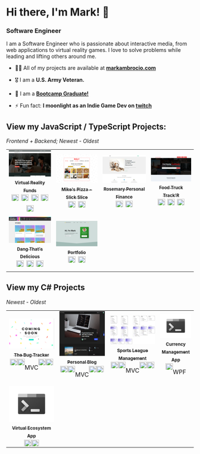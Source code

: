 # Hi there, I'm Mark! 👋

### Software Engineer

I am a Software Engineer who is passionate about interactive media, from web applications to virtual reality games. I love to solve problems while leading and lifting others around me.

- 👨‍💻 All of my projects are available at [**markambrocio.com**](https://markambrocio.com)

- 🎖️ I am a **U.S. Army Veteran.**

- 🎉 I am a [**Bootcamp Graduate!**](https://www.credly.com/badges/572f9292-79b4-4e94-b3b0-6b45d910a174/public_url)

- ⚡ Fun fact: **I moonlight as an Indie Game Dev on [twitch][twitch]**

## View my JavaScript / TypeScript Projects:

_Frontend + Backend; Newest - Oldest_

<table>
  <tr>
    <td align="center">
      <a href="https://github.com/markanator/fullstack-vr-funding">
        <img src="./imgs/vrFunds.png" width="200px;" alt=""/><br />
        <sub>
          <b>
            Virtual Reality Funds
          </b>
        </sub>
      </a><br />
      <div style="font-size: 1.5rem;">
        <img height="20" width="20" src="https://cdn.simpleicons.org/typescript" />
        <img height="20" width="20" src="https://cdn.simpleicons.org/react" />
        <img height="20" width="20" src="https://cdn.simpleicons.org/express" />
        <img height="20" width="20" src="https://cdn.simpleicons.org/graphql" />
        <img height="20" width="20" src="https://cdn.simpleicons.org/postgresql" />
      </div>
    </td>
    <td align="center">
      <a href="https://github.com/markanator/slick-slice">
        <img src="./imgs/slickSlice.png" width="200px;" alt=""/><br />
        <sub>
          <b>
            Mike's Pizza - Slick Slice
          </b>
        </sub>
      </a><br />
      <div style="font-size: 1.5rem;">
        <img height="20" width="20" src="https://cdn.simpleicons.org/gatsby" />
        <img height="20" width="20" src="https://cdn.simpleicons.org/jamstack" />
      </div>
    </td>
    <td align="center">
      <a href="https://github.com/markanator/rosemary-personal-financee">
        <img src="./imgs/rosemaryPF.png" width="200px;" alt=""/><br />
        <sub>
          <b>
            Rosemary Personal Finance
          </b>
        </sub>
      </a><br />
      <div style="font-size: 1.5rem;">
        <img height="20" width="20" src="https://cdn.simpleicons.org/react" />
        <img height="20" width="20" src="https://cdn.simpleicons.org/firebase" />
      </div>
    </td>
  <td align="center">
      <a href="https://github.com/markanator/fullstack-foodtruck-trackr">
        <img src="./imgs/foodtrucks.png" width="200px;" alt=""/><br />
        <sub>
          <b>
            Food Truck Track'R
          </b>
        </sub>
      </a><br />
      <div style="font-size: 1.5rem;">
        <img height="20" width="20" src="https://cdn.simpleicons.org/react" />
        <img height="20" width="20" src="https://cdn.simpleicons.org/express" />
        <img height="20" width="20" src="https://cdn.simpleicons.org/mongodb" />
      </div>
    </td>
  </tr>
  <tr>
    <td align="center">
      <a href="https://github.com/markanator/dang-thats-delicious">
        <img src="./imgs/dangThatsDelicious.png" width="200px;" alt=""/><br />
        <sub>
          <b>
            Dang That's Delicious
          </b>
        </sub>
      </a><br />
      <div style="font-size: 1.5rem;">
        <img height="20" width="20" src="https://cdn.simpleicons.org/pug" />
        <img height="20" width="20" src="https://cdn.simpleicons.org/express" />
        <img height="20" width="20" src="https://cdn.simpleicons.org/mongodb/47A248" />
      </div>
    </td>
  <td align="center">
      <a href="https://github.com/markanator/portfolio">
        <img src="./imgs/portfolio.png" width="200px;" alt=""/><br />
        <sub>
          <b>
            Portfolio
          </b>
        </sub>
      </a><br />
      <div style="font-size: 1.5rem;">
        <img height="20" width="20" src="https://cdn.simpleicons.org/react" />
        <img height="20" width="20" src="https://cdn.simpleicons.org/gatsby" />
      </div>
    </td>
  </tr>
</table>
<!-- </details> -->

## View my C# Projects

_Newest - Oldest_

<table>
  <tr>
    <td align="center">
      <a href="https://github.com/markanator/csharp-ticket-tracker">
        <img src="./imgs/underConstruction.png" width="200px;" alt=""/><br />
        <sub>
          <b>
            The Bug Tracker
          </b>
        </sub>
      </a><br />
      <div style="font-size: 1.5rem; display: flex; justify-content: center; align-items: flex-start;">
      <img height="20" width="20" src="https://cdn.simpleicons.org/csharp" />
      <img height="20" width="20" src="https://cdn.simpleicons.org/dotnet" />
      <p style="font-size: 1rem" style="margin-right: .5rem;">MVC</p>
      <img height="20" width="20" src="https://cdn.simpleicons.org/nuget" />
      <img height="20" width="20" src="https://cdn.simpleicons.org/postgresql" />
      </div>
    </td>
    <td align="center">
      <a href="https://github.com/markanator/csharp_AmbroBlogProject">
        <img src="./imgs/csharp_blog.png" width="200px;" height="120px" alt=""/><br />
        <sub>
          <b>
            Personal Blog
          </b>
        </sub>
      </a><br />
      <div style="font-size: 1.5rem; display: flex; justify-content: center; align-items: flex-start;">
      <img height="20" width="20" src="https://cdn.simpleicons.org/csharp" />
      <img height="20" width="20" src="https://cdn.simpleicons.org/dotnet" />
      <p style="font-size: 1rem" style="margin-right: .5rem;">MVC</p>
      <img height="20" width="20" src="https://cdn.simpleicons.org/nuget" />
      <img height="20" width="20" src="https://cdn.simpleicons.org/postgresql" />
      </div>
    </td>
    <td align="center">
      <a href="https://github.com/markanator/csharp-sports-app">
        <img src="./imgs/SportsFinalUML.png" width="200px;" alt=""/><br />
        <sub>
          <b>
            Sports League Management
          </b>
        </sub>
      </a><br />
      <div style="font-size: 1.5rem; display: flex; justify-content: center; align-items: flex-start;">
      <img height="20" width="20" src="https://cdn.simpleicons.org/csharp" />
      <img height="20" width="20" src="https://cdn.simpleicons.org/dotnet" />
      <p style="font-size: 1rem" style="margin-right: .5rem;">MVC</p>
      <img height="20" width="20" src="https://cdn.simpleicons.org/nuget" />
      <img height="20" width="20" src="https://cdn.simpleicons.org/postgresql" />
      </div>
    </td>
    <td align="center">
      <a href="https://github.com/markanator/csharp-currency-app">
        <img src="./imgs/terminalApp.jpg" width="200px;" alt=""/><br />
        <sub>
          <b>
            Currency Management App
          </b>
        </sub>
      </a><br />
      <div style="font-size: 1.5rem; display: flex; justify-content: center; align-items: flex-start;">
      <img height="20" width="20" src="https://cdn.simpleicons.org/csharp" />
      <p style="font-size: 1rem" style="margin-right: .5rem;">WPF</p>
      </div>
    </td>
  </tr>
  <tr>
    <td align="center">
      <a href="https://github.com/markanator/csharp-virtual-eco-system">
        <img src="./imgs/terminalApp.jpg" width="200px;" alt=""/><br />
        <sub>
          <b>
            Virtual Ecosystem App
          </b>
        </sub>
      </a><br />
      <div style="font-size: 1.5rem; display: flex; justify-content: center; align-items: flex-start;">
      <img height="20" width="20" src="https://cdn.simpleicons.org/csharp" />
      <img height="20" width="20" src="https://cdn.simpleicons.org/windowsterminal" />
      </div>
    </td>
  </tr>
</table>

[website]: https://markambrocio.com
[twitter]: https://twitter.com/_mark_ambro
[linkedin]: https://www.linkedin.com/in/mark-ambro/
[twitch]: https://www.twitch.tv/palante_mark
